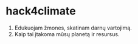 # hack4climate

1. Edukuojam žmones, skatinam darnų vartojimą.
2. Kaip tai įtakoma mūsų planetą ir resursus.

